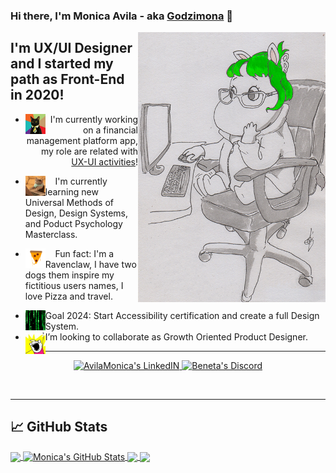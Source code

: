 ### Hi there, I'm Monica Avila - aka [Godzimona][website] 👋

<img align="right" alt="Godzimona" src="./img/moomin.png" width="300" height="432" />

## I'm UX/UI Designer and I started my path as Front-End in 2020!

- <img align="left" alt="businesscat" width="32px" src="./img/cat.jpg" /> <div align="right"><p>I'm currently working on a financial management platform app, my role are related with [UX-UI activities][kingfield]!<p/></div>
- <img align="left" alt="matrix" width="32px" src="./img/mac_cat.gif" /><p>&nbsp;&nbsp;&nbsp;&nbsp;I'm currently learning new Universal Methods of Design, Design Systems, and Poduct Psychology Masterclass.<p/>
- <img align="left" alt="pizza" width="32px" src="./img/pizza.gif" /><p>&nbsp;&nbsp;&nbsp;&nbsp;Fun fact: I'm a Ravenclaw, I have two dogs them inspire my fictitious users names, I love Pizza and travel.<p/>
- <img align="left" alt="matrix" width="32px" src="./img/matrix.gif" /> Goal 2024: Start Accessibility certification and create a full Design System.<br />
- <img align="left" alt="allThings" width="32px" src="./img/scream.jpg" /> I’m looking to collaborate as Growth Oriented Product Designer.


---
<p align="center">
    <a href="https://www.linkedin.com/in/avilamonica/" target="blank">
    <img alt="AvilaMonica's LinkedIN" width="22px" src="https://raw.githubusercontent.com/peterthehan/peterthehan/master/assets/linkedin.svg" />
    </a>
    <a href="https://discord.gg/wwGZuh6x" target="blank">
    <img alt="Beneta's Discord" width="22px" src="https://raw.githubusercontent.com/peterthehan/peterthehan/master/assets/discord.svg" />
    </a>
</p>
<br />

---

## &#x1f4c8; GitHub Stats

<a href="https://github.com/Monicavila/Monicavila">
  <img align="center" src="https://github-readme-stats.vercel.app/api/top-langs/?username=Monicavila&hide=python&title_color=ffffff&text_color=c9cacc&icon_color=39ff14&bg_color=1d1f21&langs_count=3" />
</a>
<a href="https://github.com/Monicavila/Monicavila">
  <img align="center" src="https://github-readme-stats.vercel.app/api?username=Monicavila&show_icons=true&line_height=27&count_private=true&title_color=ffffff&text_color=c9cacc&icon_color=39ff14&bg_color=1d1f21" alt="Monica's GitHub Stats" />
</a>

<a href="https://github.com/Monicavila/RVMA">
  <img align="center" src="https://github-readme-stats.vercel.app/api/pin/?username=Monicavila&repo=RVMA&title_color=ffffff&text_color=c9cacc&icon_color=39ff14&bg_color=1d1f21" />
</a>


<a href="https://github.com/Monicavila/Fusion">
  <img align="center" src="https://github-readme-stats.vercel.app/api/pin/?username=Monicavila&repo=Fusion&title_color=ffffff&text_color=c9cacc&icon_color=39ff14&bg_color=1d1f21" />
</a>    


<!-- links to actual job and portfolio -->

[website]: <http://monicavila.com/> "Monicavila Portfolio"
[kingfield]: <https://www.kingfieldcorp.com/> "Kingfield products"


<!-- Resources -->
<!-- Icons: https://simpleicons.org/ -->
<!-- GitHub Stats: https://github.com/anuraghazra/github-readme-stats -->
<!-- Emojis: https://revelry.co/resources/remote-work/custom-slack-emoji/ -->
<!-- Awesome GitHub Profile README: https://github.com/abhisheknaiidu/awesome-github-profile-readme -->
